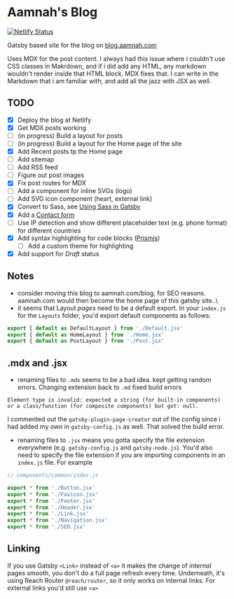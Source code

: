 # Aamnah's Blog

[![Netlify Status](https://api.netlify.com/api/v1/badges/f69f90e0-215e-464d-9240-af3be99d3d6f/deploy-status)](https://app.netlify.com/sites/blog-aamnah/deploys)

Gatsby based site for the blog on [blog.aamnah.com](https://blog.aamnah.com)

Uses MDX for the post content. I always had this issue where i couldn't use CSS classes in Makrdown, and if i did add any HTML, any markdown wouldn't render inside that HTML block. MDX fixes that. I can write in the Markdown that i am familiar with, and add all the jazz with JSX as well.

## TODO

- [x] Deploy the blog at Netlify
- [x] Get MDX posts working
- [ ] (in progress) Build a layout for posts
- [ ] (in progress) Build a layout for the Home page of the site
- [x] Add Recent posts tp the Home page
- [ ] Add sitemap
- [ ] Add RSS feed
- [ ] Figure out post images
- [x] Fix post routes for MDX
- [ ] Add a component for inline SVGs (logo)
- [ ] Add SVG icon component (heart, external link)
- [x] Convert to Sass, see [Using Sass in Gatsby](https://www.gatsbyjs.org/docs/sass/)
- [x] Add a [Contact form](https://www.netlify.com/blog/2017/07/20/how-to-integrate-netlifys-form-handling-in-a-react-app/)
- [ ] Use IP detection and show different placeholder text (e.g. phone format) for different countries
- [x] Add syntax highlighting for code blocks ([Prismjs](https://prismjs.com/))
  - [ ] Add a custom theme for highlighting
- [x] Add support for _Draft_ status

## Notes

- consider moving this blog to aamnah.com/blog, for SEO reasons. aamnah.com would then become the home page of this gatsby site..\
- it seems that Layout _pages_ need to be a default export. In your `index.js` for the `Layouts` folder, you'd export default components as follows:

```js
export { default as DefaultLayout } from './Default.jsx'
export { default as HomeLayout } from './Home.jsx'
export { default as PostLayout } from './Post.jsx'
```

## .mdx and .jsx

- renaming files to `.mdx` seems to be a bad idea. kept getting random errors. Changing extension back to `.md` fixed build errors

```
Element type is invalid: expected a string (for built-in components) or a class/function (for composite components) but got: null.
```

I commented out the `gatsby-plugin-page-creator` out of the config since i had added my own in `gatsby-config.js` as well. That solved the build error.

- renaming files to `.jsx` means you gotta specify the file extension everywhere (e.g. `gatsby-config.js` and `gatsby-node.js`). You'd also need to specify the file extension if you are importing components in an `index.js` file. For example

```js
// components/common/index.js

export * from './Button.jsx'
export * from './Favicon.jsx'
export * from './Footer.jsx'
export * from './Header.jsx'
export * from './Link.jsx'
export * from './Navigation.jsx'
export * from './SEO.jsx'
```

## Linking

If you use Gatsby `<Link>` instead of `<a>` it makes the change of _internal_ pages smooth, you don't do a full page refresh every time. Underneath, it's using Reach Router `@reach/router`, so it only works on internal links. For external links you'd still use `<a>`
